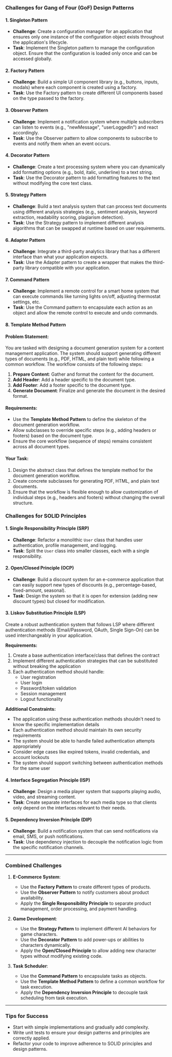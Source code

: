 ### **Challenges for Gang of Four (GoF) Design Patterns**

#### **1. Singleton Pattern**

- **Challenge**: Create a configuration manager for an application that ensures only one instance of the configuration object exists throughout the application's lifecycle.
- **Task**: Implement the Singleton pattern to manage the configuration object. Ensure that the configuration is loaded only once and can be accessed globally.

#### **2. Factory Pattern**

- **Challenge**: Build a simple UI component library (e.g., buttons, inputs, modals) where each component is created using a factory.
- **Task**: Use the Factory pattern to create different UI components based on the type passed to the factory.

#### **3. Observer Pattern**

- **Challenge**: Implement a notification system where multiple subscribers can listen to events (e.g., "newMessage", "userLoggedIn") and react accordingly.
- **Task**: Use the Observer pattern to allow components to subscribe to events and notify them when an event occurs.

#### **4. Decorator Pattern**

- **Challenge**: Create a text processing system where you can dynamically add formatting options (e.g., bold, italic, underline) to a text string.
- **Task**: Use the Decorator pattern to add formatting features to the text without modifying the core text class.

#### **5. Strategy Pattern**

- **Challenge**: Build a text analysis system that can process text documents using different analysis strategies (e.g., sentiment analysis, keyword extraction, readability scoring, plagiarism detection).
- **Task**: Use the Strategy pattern to implement different analysis algorithms that can be swapped at runtime based on user requirements.

#### **6. Adapter Pattern**

- **Challenge**: Integrate a third-party analytics library that has a different interface than what your application expects.
- **Task**: Use the Adapter pattern to create a wrapper that makes the third-party library compatible with your application.

#### **7. Command Pattern**

- **Challenge**: Implement a remote control for a smart home system that can execute commands like turning lights on/off, adjusting thermostat settings, etc.
- **Task**: Use the Command pattern to encapsulate each action as an object and allow the remote control to execute and undo commands.

#### **8. Template Method Pattern**

#### Problem Statement:

You are tasked with designing a document generation system for a content management application. The system should support generating different types of documents (e.g., PDF, HTML, and plain text) while following a common workflow. The workflow consists of the following steps:

1. **Prepare Content**: Gather and format the content for the document.
2. **Add Header**: Add a header specific to the document type.
3. **Add Footer**: Add a footer specific to the document type.
4. **Generate Document**: Finalize and generate the document in the desired format.

#### Requirements:

- Use the **Template Method Pattern** to define the skeleton of the document generation workflow.
- Allow subclasses to override specific steps (e.g., adding headers or footers) based on the document type.
- Ensure the core workflow (sequence of steps) remains consistent across all document types.

#### Your Task:

1. Design the abstract class that defines the template method for the document generation workflow.
2. Create concrete subclasses for generating PDF, HTML, and plain text documents.
3. Ensure that the workflow is flexible enough to allow customization of individual steps (e.g., headers and footers) without changing the overall structure.

### **Challenges for SOLID Principles**

#### **1. Single Responsibility Principle (SRP)**

- **Challenge**: Refactor a monolithic `User` class that handles user authentication, profile management, and logging.
- **Task**: Split the `User` class into smaller classes, each with a single responsibility.

#### **2. Open/Closed Principle (OCP)**

- **Challenge**: Build a discount system for an e-commerce application that can easily support new types of discounts (e.g., percentage-based, fixed-amount, seasonal).
- **Task**: Design the system so that it is open for extension (adding new discount types) but closed for modification.

#### **3. Liskov Substitution Principle (LSP)**

Create a robust authentication system that follows LSP where different authentication methods (Email/Password, OAuth, Single Sign-On) can be used interchangeably in your application.

**Requirements:**

1. Create a base authentication interface/class that defines the contract
2. Implement different authentication strategies that can be substituted without breaking the application
3. Each authentication method should handle:
   - User registration
   - User login
   - Password/token validation
   - Session management
   - Logout functionality

**Additional Constraints:**

- The application using these authentication methods shouldn't need to know the specific implementation details
- Each authentication method should maintain its own security requirements
- The system should be able to handle failed authentication attempts appropriately
- Consider edge cases like expired tokens, invalid credentials, and account lockouts
- The system should support switching between authentication methods for the same user

#### **4. Interface Segregation Principle (ISP)**

- **Challenge**: Design a media player system that supports playing audio, video, and streaming content.
- **Task**: Create separate interfaces for each media type so that clients only depend on the interfaces relevant to their needs.

#### **5. Dependency Inversion Principle (DIP)**

- **Challenge**: Build a notification system that can send notifications via email, SMS, or push notifications.
- **Task**: Use dependency injection to decouple the notification logic from the specific notification channels.

---

### **Combined Challenges**

1. **E-Commerce System**:

   - Use the **Factory Pattern** to create different types of products.
   - Use the **Observer Pattern** to notify customers about product availability.
   - Apply the **Single Responsibility Principle** to separate product management, order processing, and payment handling.

2. **Game Development**:

   - Use the **Strategy Pattern** to implement different AI behaviors for game characters.
   - Use the **Decorator Pattern** to add power-ups or abilities to characters dynamically.
   - Apply the **Open/Closed Principle** to allow adding new character types without modifying existing code.

3. **Task Scheduler**:
   - Use the **Command Pattern** to encapsulate tasks as objects.
   - Use the **Template Method Pattern** to define a common workflow for task execution.
   - Apply the **Dependency Inversion Principle** to decouple task scheduling from task execution.

---

### **Tips for Success**

- Start with simple implementations and gradually add complexity.
- Write unit tests to ensure your design patterns and principles are correctly applied.
- Refactor your code to improve adherence to SOLID principles and design patterns.
